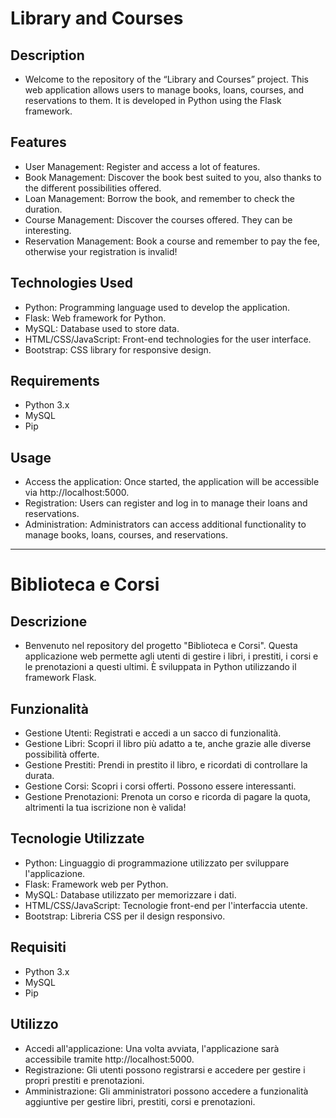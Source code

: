 # Library and Courses

## Description
- Welcome to the repository of the “Library and Courses” project. This web application allows users to manage books, loans, courses, and reservations to them. It is developed in Python using the Flask framework.

## Features
- User Management: Register and access a lot of features.
- Book Management: Discover the book best suited to you, also thanks to the different possibilities offered.
- Loan Management: Borrow the book, and remember to check the duration.
- Course Management: Discover the courses offered. They can be interesting.
- Reservation Management: Book a course and remember to pay the fee, otherwise your registration is invalid!

## Technologies Used
- Python: Programming language used to develop the application.
- Flask: Web framework for Python.
- MySQL: Database used to store data.
- HTML/CSS/JavaScript: Front-end technologies for the user interface.
- Bootstrap: CSS library for responsive design.

## Requirements
- Python 3.x
- MySQL
- Pip

## Usage
- Access the application: Once started, the application will be accessible via http://localhost:5000.
- Registration: Users can register and log in to manage their loans and reservations.
- Administration: Administrators can access additional functionality to manage books, loans, courses, and reservations.
***

# Biblioteca e Corsi

## Descrizione
- Benvenuto nel repository del progetto "Biblioteca e Corsi". Questa applicazione web permette agli utenti di gestire i libri, i prestiti, i corsi e le prenotazioni a questi ultimi. È sviluppata in Python utilizzando il framework Flask.

## Funzionalità
- Gestione Utenti: Registrati e accedi a un sacco di funzionalità.
- Gestione Libri: Scopri il libro più adatto a te, anche grazie alle diverse possibilità offerte.
- Gestione Prestiti: Prendi in prestito il libro, e ricordati di controllare la durata.
- Gestione Corsi: Scopri i corsi offerti. Possono essere interessanti.
- Gestione Prenotazioni: Prenota un corso e ricorda di pagare la quota, altrimenti la tua iscrizione non è valida!

## Tecnologie Utilizzate
- Python: Linguaggio di programmazione utilizzato per sviluppare l'applicazione.
- Flask: Framework web per Python.
- MySQL: Database utilizzato per memorizzare i dati.
- HTML/CSS/JavaScript: Tecnologie front-end per l'interfaccia utente.
- Bootstrap: Libreria CSS per il design responsivo.

## Requisiti
- Python 3.x
- MySQL
- Pip

## Utilizzo
- Accedi all'applicazione: Una volta avviata, l'applicazione sarà accessibile tramite http://localhost:5000.
- Registrazione: Gli utenti possono registrarsi e accedere per gestire i propri prestiti e prenotazioni.
- Amministrazione: Gli amministratori possono accedere a funzionalità aggiuntive per gestire libri, prestiti, corsi e prenotazioni.
